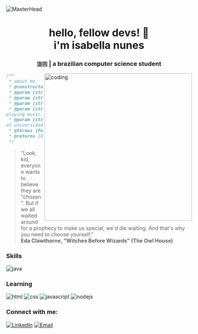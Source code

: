 ![MasterHead](https://user-images.githubusercontent.com/74038190/225813708-98b745f2-7d22-48cf-9150-083f1b00d6c9.gif)

<h1 align="center"> hello, fellow devs! 👋 <br> i'm isabella nunes </h1>
<h3 align="center">🇧🇷 | a brazilian computer science student</h3>
<img align="right" alt="coding" width="400" height="400" src="https://user-images.githubusercontent.com/74038190/219923809-b86dc415-a0c2-4a38-bc88-ad6cf06395a8.gif">
<div align="left">

```js
/**
 * about me.
 * @constructor
 * @param {string} city - João Pessoa, Paraíba.
 * @param {string} languagues - portuguese & english.
 * @param {string} interests - dev & robotics.
 * @param {string} hobbies - writing, reading, watching tv shows &
playing music.
 * @param {string} education - computer science student
at universidade federal da paraíba.
 * @throws {Punch} to any and all bugs.
 * @returns {Object} isabella.
 */
```
</div>

<div class="quote">
  <blockquote>
    “Look, kid, everyone wants to believe they are "chosen". But if we all waited around for a prophecy to make us special, we'd die waiting. And that's why you need to choose yourself.”
    <br><strong>Eda Clawthorne, "Witches Before Wizards" (The Owl House)</strong>
  </blockquote>
</div>

<div class="skills">
    <h3 align="left">Skills</h3>
        <div align="left">
            <img src="https://img.shields.io/badge/Java-ED8B00?style=for-the-badge&logo=java&logoColor=white" alt="java"> 
            
</div>

<div class="learning">
    <h3 align="left">Learning</h3>
        <div align="left">
            <img src="https://img.shields.io/badge/HTML5-E34F26?style=for-the-badge&logo=html5&logoColor=white" alt="html"> 
            <img src="https://img.shields.io/badge/CSS3-1572B6?style=for-the-badge&logo=css3&logoColor=white" alt="css">
            <img src="https://img.shields.io/badge/JavaScript-323330?style=for-the-badge&logo=javascript&logoColor=F7DF1E" alt="javascript">
            <img src="https://img.shields.io/badge/Node.js-43853D?style=for-the-badge&logo=node.js&logoColor=white" alt="nodejs">
            
</div>

<div class="contato">
    <h3 align="left">Connect with me:</h3>
        <div align="left">
        <a href="https://www.linkedin.com/"><img src="https://img.shields.io/static/v1?style=for-the-badge&message=LinkedIn&color=0A66C2&logo=LinkedIn&logoColor=FFFFFF&label=" alt="LinkedIn" /></a>
        <a href="mailto:isabella.oliveira@academico.ufpb.br?subject=Olá%20Isabella%20,%20que%20bom%20te%20conhecer!"><img alt="Email" src="https://img.shields.io/static/v1?style=for-the-badge&message=Gmail&color=EA4335&logo=Gmail&logoColor=FFFFFF&label=" /></a>
        </div>
</div>
